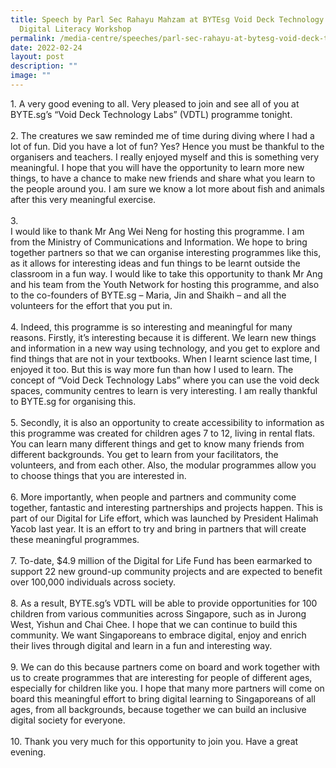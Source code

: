 ```yaml
---
title: Speech by Parl Sec Rahayu Mahzam at BYTEsg Void Deck Technology Labs
  Digital Literacy Workshop
permalink: /media-centre/speeches/parl-sec-rahayu-at-bytesg-void-deck-technology-labs-digital-literacy-workshop/
date: 2022-02-24
layout: post
description: ""
image: ""
---
```

1.<span style="white-space: pre;">		</span>A very good evening to all. Very pleased to join and see all of you at BYTE.sg’s “Void Deck Technology Labs” (VDTL) programme tonight.&nbsp;<br>
<br>
2.<span style="white-space: pre;">		</span>The creatures we saw reminded me of time during diving where I had a lot of fun. Did you have a lot of fun? Yes? Hence you must be thankful to the organisers and teachers. I really enjoyed myself and this is something very meaningful. I hope that you will have the opportunity to learn more new things, to have a chance to make new friends and share what you learn to the people around you. I am sure we know a lot more about fish and animals after this very meaningful exercise.<br>
<br>
3.<span style="white-space: pre;">		</span>I would like to thank Mr Ang Wei Neng for hosting this programme. I am from the Ministry of Communications and Information. We hope to bring together partners so that we can organise interesting programmes like this, as it allows for interesting ideas and fun things to be learnt outside the classroom in a fun way. I would like to take this opportunity to thank Mr Ang and his team from the Youth Network for hosting this programme, and also to the co-founders of BYTE.sg – Maria, Jin and Shaikh – and all the volunteers for the effort that you put in.<br>
<br>
4.<span style="white-space: pre;">		</span>Indeed, this programme is so interesting and meaningful for many reasons. Firstly, it’s interesting because it is different. We learn new things and information in a new way using technology, and you get to explore and find things that are not in your textbooks. When I learnt science last time, I enjoyed it too. But this is way more fun than how I used to learn. The concept of “Void Deck Technology Labs” where you can use the void deck spaces, community centres to learn is very interesting. I am really thankful to BYTE.sg for organising this.&nbsp;<br>
<br>
5.<span style="white-space: pre;">		</span>Secondly, it is also an opportunity to create accessibility to information as this programme was created for children ages 7 to 12, living in rental flats. You can learn many different things and get to know many friends from different backgrounds. You get to learn from your facilitators, the volunteers, and from each other. Also, the modular programmes allow you to choose things that you are interested in.&nbsp;<br>
<br>
6.<span style="white-space: pre;">		</span>More importantly, when people and partners and community come together, fantastic and interesting partnerships and projects happen. This is part of our Digital for Life effort, which was launched by President Halimah Yacob last year. It is an effort to try and bring in partners that will create these meaningful programmes.&nbsp;<br>
<br>
7.<span style="white-space: pre;">		</span>To-date, $4.9 million of the Digital for Life Fund has been earmarked to support 22 new ground-up community projects and are expected to benefit over 100,000 individuals across society.&nbsp;<br>
<br>
8.<span style="white-space: pre;">		</span>As a result, BYTE.sg’s VDTL will be able to provide opportunities for 100 children from various communities across Singapore, such as in Jurong West, Yishun and Chai Chee. I hope that we can continue to build this community. We want Singaporeans to embrace digital, enjoy and enrich their lives through digital and learn in a fun and interesting way.&nbsp;<br>
<br>
9.<span style="white-space: pre;">		</span>We can do this because partners come on board and work together with us to create programmes that are interesting for people of different ages, especially for children like you. I hope that many more partners will come on board this meaningful effort to bring digital learning to Singaporeans of all ages, from all backgrounds, because together we can build an inclusive digital society for everyone.&nbsp;<br>
<br>
10.<span style="white-space: pre;">		</span>Thank you very much for this opportunity to join you. Have a great evening.&nbsp;<br>